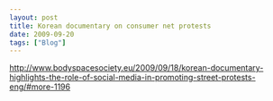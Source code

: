 ```yaml
---
layout: post
title: Korean documentary on consumer net protests
date: 2009-09-20
tags: ["Blog"]
---
```


http://www.bodyspacesociety.eu/2009/09/18/korean-documentary-highlights-the-role-of-social-media-in-promoting-street-protests-eng/#more-1196